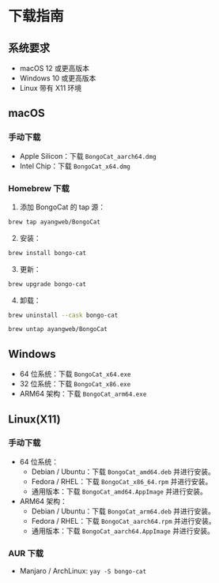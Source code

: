 # 下载指南

## 系统要求

- macOS 12 或更高版本
- Windows 10 或更高版本
- Linux 带有 X11 环境

## macOS

### 手动下载

- Apple Silicon：下载 `BongoCat_aarch64.dmg`
- Intel Chip：下载 `BongoCat_x64.dmg`

### Homebrew 下载

1. 添加 BongoCat 的 tap 源：

```bash
brew tap ayangweb/BongoCat
```

2. 安装：

```bash
brew install bongo-cat
```

3. 更新：

```bash
brew upgrade bongo-cat
```

4. 卸载：

```bash
brew uninstall --cask bongo-cat

brew untap ayangweb/BongoCat
```

## Windows

- 64 位系统：下载 `BongoCat_x64.exe`
- 32 位系统：下载 `BongoCat_x86.exe`
- ARM64 架构：下载 `BongoCat_arm64.exe`

## Linux(X11)

### 手动下载

- 64 位系统：
  - Debian / Ubuntu：下载 `BongoCat_amd64.deb` 并进行安装。
  - Fedora / RHEL：下载 `BongoCat_x86_64.rpm` 并进行安装。
  - 通用版本：下载 `BongoCat_amd64.AppImage` 并进行安装。
- ARM64 架构：
  - Debian / Ubuntu：下载 `BongoCat_arm64.deb` 并进行安装。
  - Fedora / RHEL：下载 `BongoCat_aarch64.rpm` 并进行安装。
  - 通用版本：下载 `BongoCat_aarch64.AppImage` 并进行安装。

### AUR 下载

- Manjaro / ArchLinux: `yay -S bongo-cat`
